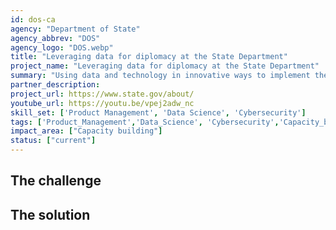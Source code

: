 ```yaml
---
id: dos-ca
agency: "Department of State"
agency_abbrev: "DOS"
agency_logo: "DOS.webp"
title: "Leveraging data for diplomacy at the State Department"
project_name: "Leveraging data for diplomacy at the State Department"
summary: "Using data and technology in innovative ways to implement the State Department’s Enterprise Data Strategy (EDS) and data-informed diplomacy. The EDS helps to advance America’s foreign policy priorities, solve the Department's management challenges, and protect its people, facilities, and information."
partner_description: 
project_url: https://www.state.gov/about/
youtube_url: https://youtu.be/vpej2adw_nc
skill_set: ['Product Management', 'Data Science', 'Cybersecurity']
tags: ['Product_Management','Data_Science', 'Cybersecurity','Capacity_building']
impact_area: ["Capacity building"]
status: ["current"]
---
```


## The challenge



## The solution 
